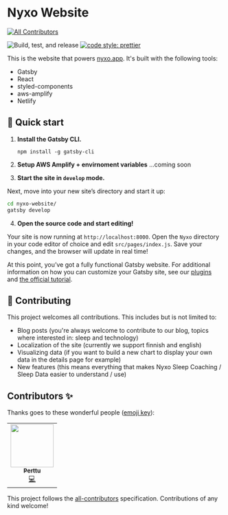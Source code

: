 # Nyxo Website
<!-- ALL-CONTRIBUTORS-BADGE:START - Do not remove or modify this section -->
[![All Contributors](https://img.shields.io/badge/all_contributors-1-orange.svg?style=flat-square)](#contributors-)
<!-- ALL-CONTRIBUTORS-BADGE:END -->

![Build, test, and release](https://github.com/hello-nyxo/nyxo-website/workflows/Build,%20test,%20and%20release/badge.svg)
[![code style: prettier](https://img.shields.io/badge/code_style-prettier-ff69b4.svg?style=flat-square)](https://github.com/prettier/prettier)


This is the website that powers [nyxo.app](https://nyxo.app). It's built with the following tools:

- Gatsby
- React
- styled-components
- aws-amplify
- Netlify

## 🚀 Quick start

1. **Install the Gatsby CLI.**

   ```shell
   npm install -g gatsby-cli
   ```

2. **Setup AWS Amplify + envirnoment variables**
...coming soon


3. **Start the site in `develop` mode.**

Next, move into your new site’s directory and start it up:

   ```sh
   cd nyxo-website/
   gatsby develop
   ```

4. **Open the source code and start editing!**

Your site is now running at `http://localhost:8000`. Open the `Nyxo` directory in your code editor of choice and edit `src/pages/index.js`. Save your changes, and the browser will update in real time!

At this point, you’ve got a fully functional Gatsby website. For additional information on how you can customize your Gatsby site, see our [plugins](https://gatsbyjs.org/plugins/) and [the official tutorial](https://gatsbyjs.org/tutorial/).

## 🤝 Contributing
This project welcomes all contributions. This includes but is not limited to:
- Blog posts (you're always welcome to contribute to our blog, topics where interested in: sleep and technology)
- Localization of the site (currently we support finnish and english)
- Visualizing data (if you want to build a new chart to display your own data in the details page for example)
- New features (this means everything that makes Nyxo Sleep Coaching / Sleep Data easier to understand / use)


## Contributors ✨

Thanks goes to these wonderful people ([emoji key](https://allcontributors.org/docs/en/emoji-key)):

<!-- ALL-CONTRIBUTORS-LIST:START - Do not remove or modify this section -->
<!-- prettier-ignore-start -->
<!-- markdownlint-disable -->
<table>
  <tr>
    <td align="center"><a href="https://github.com/plahteenlahti"><img src="https://avatars0.githubusercontent.com/u/7436554?v=4?s=100" width="100px;" alt=""/><br /><sub><b>Perttu</b></sub></a><br /><a href="https://github.com/hello-nyxo/nyxo-website/commits?author=plahteenlahti" title="Code">💻</a></td>
  </tr>
</table>

<!-- markdownlint-enable -->
<!-- prettier-ignore-end -->
<!-- ALL-CONTRIBUTORS-LIST:END -->

This project follows the [all-contributors](https://github.com/all-contributors/all-contributors) specification. Contributions of any kind welcome!
